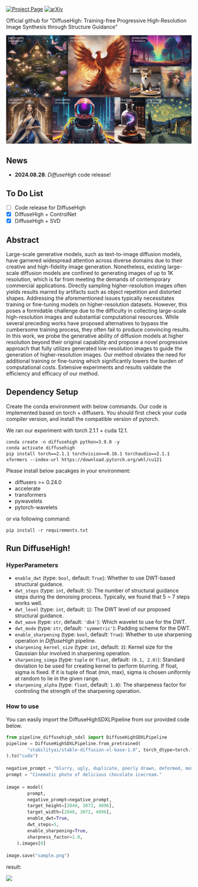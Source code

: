 [![Project Page](https://img.shields.io/badge/Project-Page-green.svg)](https://yhyun225.github.io/DiffuseHigh/)
[![arXiv](https://img.shields.io/badge/arXiv-2311.16973-b31b1b.svg)](https://arxiv.org/abs/2406.18459)

Official github for "DiffuseHigh: Training-free Progressive High-Resolution Image Synthesis through Structure Guidance"

<img src="figures/main_figure.jpg">

## News
- **2024.08.28**: *DiffuseHigh* code release!

## To Do List
- [ ] Code release for DiffuseHigh
- [x] DiffuseHigh + ControlNet
- [x] DiffuseHigh + SVD

## Abstract
Large-scale generative models, such as text-to-image diffusion models, have garnered widespread attention across diverse domains due to their creative and high-fidelity image generation. Nonetheless, existing large-scale diffusion models are confined to generating images of up to 1K resolution, which is far from meeting the demands of contemporary commercial applications. Directly sampling higher-resolution images often yields results marred by artifacts such as object repetition and distorted shapes. Addressing the aforementioned issues typically necessitates training or fine-tuning models on higher-resolution datasets. However, this poses a formidable challenge due to the difficulty in collecting large-scale high-resolution images and substantial computational resources. While several preceding works have proposed alternatives to bypass the cumbersome training process, they often fail to produce convincing results. In this work, we probe the generative ability of diffusion models at higher resolution beyond their original capability and propose a novel progressive approach that fully utilizes generated low-resolution images to guide the generation of higher-resolution images. Our method obviates the need for additional training or fine-tuning which significantly lowers the burden of computational costs. Extensive experiments and results validate the efficiency and efficacy of our method.

## Dependency Setup
Create the conda environment with below commands.
Our code is implemented based on torch + diffusers.
You should first check your cuda compiler version, and install the compatible version of pytorch.

We ran our experiment with torch 2.1.1 + cuda 12.1.

```Shell
conda create -n diffusehigh python=3.9.0 -y
conda activate diffusehigh
pip install torch==2.1.1 torchvision==0.16.1 torchaudio==2.1.1 xformers --index-url https://download.pytorch.org/whl/cu121
```

Please install below pacakges in your environment:

- diffusers >= 0.24.0
- accelerate
- transformers
- pywavelets
- pytorch-wavelets

or via following command:
```
pip install -r requirements.txt
```

## Run DiffuseHigh!

### HyperParameters
- `enable_dwt` (type: `bool`, default: `True`): Whether to use DWT-based structural guidance.
- `dwt_steps` (type: `int`, default: `5`): The number of structural guidance steps during the denoising process. Typically, we found that 5 ~ 7 steps works well.
- `dwt_level` (type: `int`, default: `1`): The DWT level of our proposed structural guidance.
- `dwt_wave` (type: `str`, default: `'db4'`): Which wavelet to use for the DWT.
- `dwt_mode` (type: `str`, default: `'symmetric'`): Padding scheme for the DWT.
- `enable_sharpening` (type: `bool`, default: `True`): Whether to use sharpening operation in *DiffuseHigh* pipeline.
- `sharpening_kernel_size` (type: `int`, default: `3`): Kernel size for the Gaussian blur involved in sharpening operation.
- `sharpening_simga` (type: `tuple` or `float`, default: `(0.1, 2.0)`): Standard deviation to be used for creating kernel to perform blurring. If float, sigma is fixed. If it is tuple of float (min, max), sigma is chosen uniformly at random to lie in the given range.
- `sharpening_alpha` (type: `float`, default: `1.0`): The sharpeness factor for controling the strength of the sharpening operation.

### How to use
You can easily import the DiffuseHighSDXLPipeline from our provided code below.

```Python
from pipeline_diffusehigh_sdxl import DiffuseHighSDXLPipeline
pipeline = DiffuseHighSDXLPipeline.from_pretrained(
        "stabilityai/stable-diffusion-xl-base-1.0", torch_dtype=torch.float16,
).to("cuda")

negative_prompt = "blurry, ugly, duplicate, poorly drawn, deformed, mosaic"
prompt = "Cinematic photo of delicious chocolate icecream."

image = model(
        prompt,
        negative_prompt=negative_prompt,
        target_height=[2048, 3072, 4096],
        target_width=[2048, 3072, 4096],
        enable_dwt=True,
        dwt_steps=5,
        enable_sharpening=True,
        sharpness_factor=1.0,
    ).images[0]

image.save("sample.png")
```

result:

<img src="figures/sample_icecream.png">